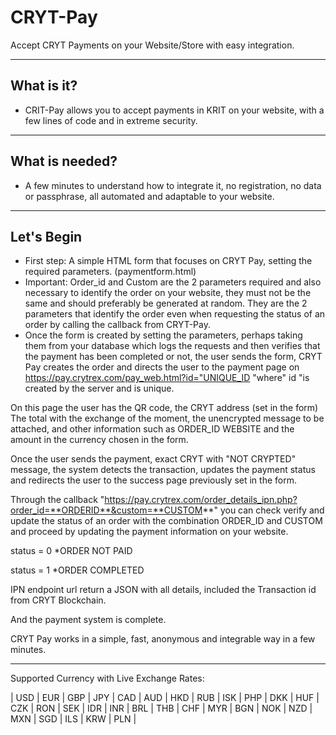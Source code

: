# CRYT-Pay
Accept CRYT Payments on your Website/Store with easy integration.

----
## What is it? ##

  - CRIT-Pay allows you to accept payments in KRIT on your website, with a few lines of code and in extreme security.
  
----
## What is needed? ##

  - A few minutes to understand how to integrate it, no registration, no data or passphrase, all automated and adaptable to your website.
  
  ----
## Let's Begin ##

  - First step: A simple HTML form that focuses on CRYT Pay, setting the required parameters. (paymentform.html)
  - Important: Order_id and Custom are the 2 parameters required and also necessary to identify the order on your website, they must not be the same and should preferably be generated at random. They are the 2 parameters that identify the order even when requesting the status of an order by calling the callback from CRYT-Pay.
  - Once the form is created by setting the parameters, perhaps taking them from your database which logs the requests and then verifies that the payment has been completed or not, the user sends the form, CRYT Pay creates the order and directs the user to the payment page on https://pay.crytrex.com/pay_web.html?id="UNIQUE_ID "where" id "is created by the server and is unique.

On this page the user has the QR code, the CRYT address (set in the form) The total with the exchange of the moment, the unencrypted message to be attached, and other information such as ORDER_ID WEBSITE and the amount in the currency chosen in the form.

Once the user sends the payment, exact CRYT with "NOT CRYPTED" message, the system detects the transaction, updates the payment status and redirects the user to the success page previously set in the form.

Through the callback "https://pay.crytrex.com/order_details_ipn.php?order_id=**ORDERID**&custom=**CUSTOM**" you can check verify and update the status of an order with the combination ORDER_ID and CUSTOM and proceed by updating the payment information on your website.

status = 0 *ORDER NOT PAID

status = 1 *ORDER COMPLETED


IPN endpoint url return a JSON with all details, included the Transaction id from CRYT Blockchain.

And the payment system is complete.

CRYT Pay works in a simple, fast, anonymous and integrable way in a few minutes.
  
  ----
  
Supported Currency with Live Exchange Rates:

| USD | EUR | GBP | JPY | CAD | AUD | HKD | RUB | ISK | PHP | DKK | HUF | CZK | RON | SEK | IDR | INR | BRL | THB | CHF | MYR | BGN | NOK | NZD | MXN | SGD | ILS | KRW | PLN | 
